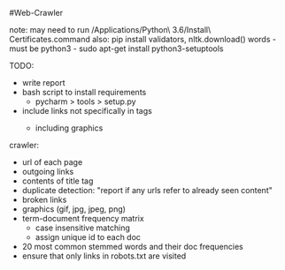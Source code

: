#Web-Crawler

note: may need to run /Applications/Python\ 3.6/Install\ Certificates.command
	also: pip install validators, nltk.download() words
	- must be python3
	- sudo apt-get install python3-setuptools

TODO:
- write report
- bash script to install requirements
	- pycharm > tools > setup.py
- include links not specifically in <a> tags
	- including graphics

crawler:
- url of each page
- outgoing links
- contents of title tag
- duplicate detection: "report if any urls refer to already seen content"
- broken links
- graphics (gif, jpg, jpeg, png)
- term-document frequency matrix
	- case insensitive matching
	- assign unique id to each doc
- 20 most common stemmed words and their doc frequencies
- ensure that only links in robots.txt are visited



